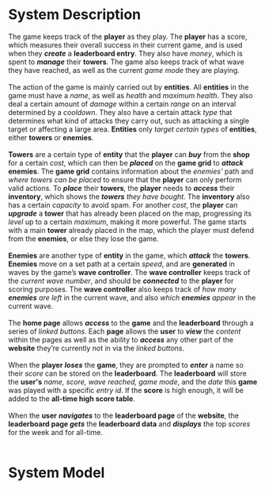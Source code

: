 # System Description
The game keeps track of the **player** as they play. The **player** has a score, which measures their overall success in their current game, and is used when they **_create_** a **leaderboard entry**.
They also have _money_, which is spent to **_manage_** their **towers**. The game also keeps track of what wave they have reached, as well as the current _game mode_ they are playing.
<br>
<br>
The action of the game is mainly carried out by **entities**. All **entities** in the game must have a _name_, as well as _health_ and _maximum health_.
They also deal a certain amount of _damage_ within a certain _range_ on an interval determined by a _cooldown_.
They also have a certain attack _type_ that determines what kind of attacks they carry out, such as attacking a single target or affecting a large area.
**Entities** only _target certain types_ of **entities**, either **towers** or **enemies**.
<br>
<br>
**Towers** are a certain type of **entity** that the **player** can **_buy_** from the **shop** for a certain _cost_, which can then be **_placed_** on the **game grid** to **_attack_ enemies**.
The **game grid** contains information about the _enemies’_ path and _where towers can be placed_ to ensure that the **player** can only perform valid actions.
To **_place_** their **towers**, the **player** needs to **_access_** their **inventory**, which shows the _**towers** they have bought_.
The **inventory** also has a certain _capacity_ to avoid spam.
For another _cost_, the **player** can **_upgrade_** a **tower** that has already been placed on the map, progressing its _level_ up to a certain _maximum_, making it more powerful.
The game starts with a main **tower** already placed in the map, which the player must defend from the **enemies**, or else they lose the game.
<br>
<br>
**Enemies** are another type of **entity** in the game, which **_attack_** the **towers**.
**Enemies** move on a set path at a certain _speed_, and are **generated** in waves by the game’s **wave controller**.
The **wave controller** keeps track of the _current wave number_, and should be **_connected_** to the **player** for scoring purposes.
The **wave controller** also keeps track of _how many **enemies** are left_ in the current wave, and also _which **enemies** appear_ in the current wave.
<br>
<br>
The **home page** allows **_access_** to the **game** and the **leaderboard** through a series of _linked buttons_.
Each **page** allows the **user** to **_view_** the _content_ within the pages as well as the ability to **_access_** any other part of the **website** they’re currently not in via the _linked buttons_.
<br>
<br>
When the **player** **_loses_** the **game**, they are prompted to **_enter_** a name so their _score_ can be stored on the **leaderboard**.
The **leaderboard** will store the **user's** _name, score, wave reached, game mode_, and the _date_ this **game** was played with a specific _entry id_.
If the **score** is high enough, it will be added to the **all-time high score table**.
<br>
<br>
When the **user** **_navigates_** to the **leaderboard page** of the **website**, the **leaderboard page _gets_** the **leaderboard data** and **_displays_** the top _scores_ for the week and for all-time.
<br>
<br>
# System Model
